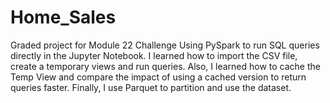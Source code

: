 # Home_Sales
Graded project for Module 22 Challenge
Using PySpark to run SQL queries directly in the Jupyter Notebook. I learned how to import the CSV file, create a temporary views and run queries. Also, I learned how to cache the Temp View and compare the impact of using a cached version to return queries faster. Finally, I use Parquet to partition and use the dataset.